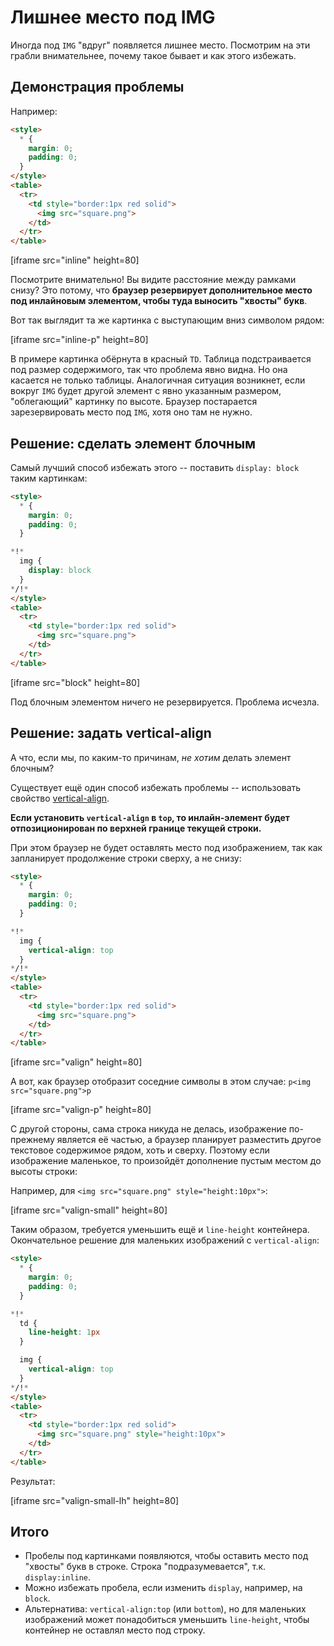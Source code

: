 # Лишнее место под IMG

Иногда под `IMG` "вдруг" появляется лишнее место. Посмотрим на эти грабли внимательнее, почему такое бывает и как этого избежать.

## Демонстрация проблемы
Например:

```html
<style>
  * {
    margin: 0;
    padding: 0;
  }
</style>
<table>
  <tr>
    <td style="border:1px red solid">
      <img src="square.png">
    </td>
  </tr>
</table>
```

[iframe src="inline" height=80]

Посмотрите внимательно! Вы видите расстояние между рамками снизу? Это потому, что **браузер резервирует дополнительное место под инлайновым элементом, чтобы туда выносить "хвосты" букв**.

Вот так выглядит та же картинка с выступающим вниз символом рядом:

[iframe src="inline-p" height=80]

В примере картинка обёрнута в красный `TD`. Таблица подстраивается под размер содержимого, так что проблема явно видна. Но она касается не только таблицы. Аналогичная ситуация возникнет, если вокруг `IMG` будет другой элемент с явно указанным размером, "облегающий" картинку по высоте. Браузер постарается зарезервировать место под `IMG`, хотя оно там не нужно.

## Решение: сделать элемент блочным

Самый лучший способ избежать этого -- поставить `display: block` таким картинкам:

```html no-beautify
<style>
  * {
    margin: 0;
    padding: 0;
  }

*!*
  img {
    display: block
  }
*/!*
</style>
<table>
  <tr>
    <td style="border:1px red solid">
      <img src="square.png">
    </td>
  </tr>
</table>
```

[iframe src="block" height=80]

Под блочным элементом ничего не резервируется. Проблема исчезла.

## Решение: задать vertical-align

А что, если мы, по каким-то причинам, *не хотим* делать элемент блочным?

Существует ещё один способ избежать проблемы -- использовать свойство [vertical-align](https://www.w3.org/TR/CSS2/visudet.html#propdef-vertical-align).

**Если установить `vertical-align` в `top`, то инлайн-элемент будет отпозиционирован по верхней границе текущей строки.**

При этом браузер не будет оставлять место под изображением, так как запланирует продолжение строки сверху, а не снизу:

```html no-beautify
<style>
  * {
    margin: 0;
    padding: 0;
  }

*!*
  img {
    vertical-align: top
  }
*/!*
</style>
<table>
  <tr>
    <td style="border:1px red solid">
      <img src="square.png">
    </td>
  </tr>
</table>
```

[iframe src="valign" height=80]

А вот, как браузер отобразит соседние символы в этом случае: `p<img src="square.png">p`

[iframe src="valign-p" height=80]

С другой стороны, сама строка никуда не делась, изображение по-прежнему является её частью, а браузер планирует разместить другое текстовое содержимое рядом, хоть и сверху. Поэтому если изображение маленькое, то произойдёт дополнение пустым местом до высоты строки:

Например, для `<img src="square.png" style="height:10px">`:

[iframe src="valign-small" height=80]

Таким образом, требуется уменьшить ещё и `line-height` контейнера. Окончательное решение для маленьких изображений с `vertical-align`:

```html no-beautify
<style>
  * {
    margin: 0;
    padding: 0;
  }

*!*
  td {
    line-height: 1px
  }

  img {
    vertical-align: top
  }
*/!*
</style>
<table>
  <tr>
    <td style="border:1px red solid">
      <img src="square.png" style="height:10px">
    </td>
  </tr>
</table>
```

Результат:

[iframe src="valign-small-lh" height=80]

## Итого

- Пробелы под картинками появляются, чтобы оставить место под "хвосты" букв в строке. Строка "подразумевается", т.к. `display:inline`.
- Можно избежать пробела, если изменить `display`, например, на `block`.
- Альтернатива: `vertical-align:top` (или `bottom`), но для маленьких изображений может понадобиться уменьшить `line-height`, чтобы контейнер не оставлял место под строку.
